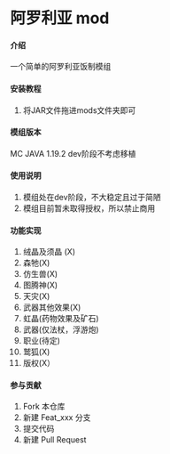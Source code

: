# 阿罗利亚 mod

#### 介绍
一个简单的阿罗利亚饭制模组

#### 安装教程

1.  将JAR文件拖进mods文件夹即可
#### 模组版本

MC JAVA 1.19.2
dev阶段不考虑移植

#### 使用说明

1.  模组处在dev阶段，不大稳定且过于简陋
2.  模组目前暂未取得授权，所以禁止商用

#### 功能实现

1.  绒晶及须晶 (X)
2.  森牠(X)
3.  仿生兽(X)
4.  图腾神(X)
5.  天灾(X)
6.  武器其他效果(X)
7.  虹晶(药物效果及矿石)
8.  武器(仅法杖，浮游炮)
9.  职业(待定)
10. 鹫狐(X)
11. 版权(X）

#### 参与贡献

1.  Fork 本仓库
2.  新建 Feat_xxx 分支
3.  提交代码
4.  新建 Pull Request
